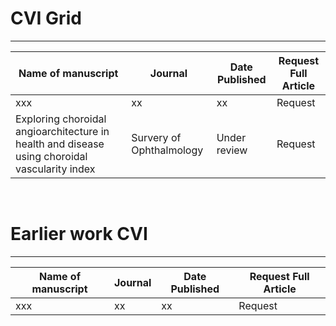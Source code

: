 # CVI Grid

---

| Name of manuscript | Journal |Date Published|Request Full Article|
| ------ | ------ | ------ | ------ | 
| xxx | xx |xx |Request|
|Exploring choroidal angioarchitecture in health and disease using choroidal vascularity index|Survery of Ophthalmology|Under review|Request|

<br>

# Earlier work CVI

---

| Name of manuscript | Journal |Date Published|Request Full Article|
| ------ | ------ | ------ | ------ | 
| xxx | xx |xx |Request|


